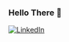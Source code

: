 ### Hello There :wave: 

[![LinkedIn](https://img.shields.io/badge/linkedin-%230077B5.svg?style=for-the-badge&logo=linkedin&logoColor=white&)](https://www.linkedin.com/in/brendoviegasy)
